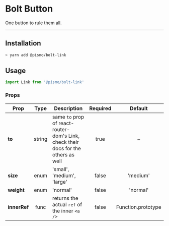 # Bolt Button
One button to rule them all.

---

## Installation
```sh
> yarn add @pismo/bolt-link
```

## Usage
```js
import Link from '@pismo/bolt-link'
```

### Props
Prop | Type | Description | Required | Default
--- | :---: | --- | :---: | :---:
**to** | string | same `to` prop of react-router-dom's Link, check their docs for the others as well | true | –
**size** | enum | 'small', 'medium', 'large' | false | 'medium'
**weight** | enum | 'normal' | false | 'normal'
**innerRef** | func | returns the actual `ref` of the inner `<a />` | false | Function.prototype
